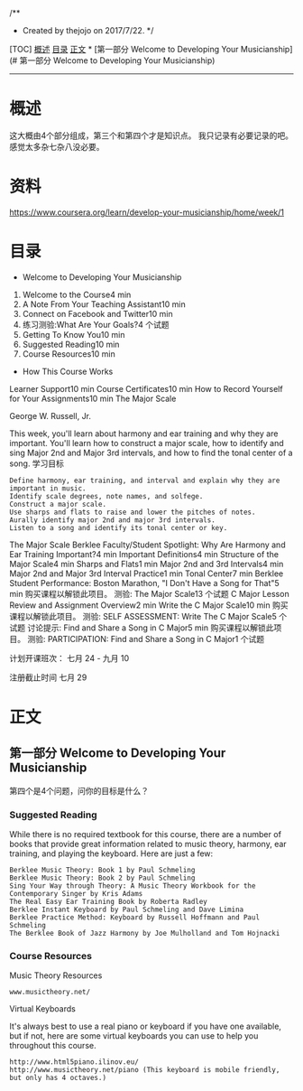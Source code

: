 /**
 * Created by thejojo on 2017/7/22.
 */
 
[TOC]
[概述](#概述)
[目录](#目录)
[正文](#正文)
    * [第一部分 Welcome to Developing Your Musicianship](# 第一部分 Welcome to Developing Your Musicianship)

---

# 概述

这大概由4个部分组成，第三个和第四个才是知识点。
我只记录有必要记录的吧。
感觉太多杂七杂八没必要。


# 资料

https://www.coursera.org/learn/develop-your-musicianship/home/week/1

# 目录

- Welcome to Developing Your Musicianship

1. Welcome to the Course4 min
2. A Note From Your Teaching Assistant10 min
3. Connect on Facebook and Twitter10 min
4. 练习测验:What Are Your Goals?4 个试题
5. Getting To Know You10 min
6. Suggested Reading10 min
7. Course Resources10 min

- How This Course Works

Learner Support10 min
Course Certificates10 min
How to Record Yourself for Your Assignments10 min
The Major Scale

George W. Russell, Jr.

This week, you'll learn about harmony and ear training and why they are important. You'll learn how to construct a major scale, how to identify and sing Major 2nd and Major 3rd intervals, and how to find the tonal center of a song.
学习目标

    Define harmony, ear training, and interval and explain why they are important in music.
    Identify scale degrees, note names, and solfege.
    Construct a major scale.
    Use sharps and flats to raise and lower the pitches of notes.
    Aurally identify major 2nd and major 3rd intervals.
    Listen to a song and identify its tonal center or key.

The Major Scale
Berklee Faculty/Student Spotlight: Why Are Harmony and Ear Training Important?4 min
Important Definitions4 min
Structure of the Major Scale4 min
Sharps and Flats1 min
Major 2nd and 3rd Intervals4 min
Major 2nd and Major 3rd Interval Practice1 min
Tonal Center7 min
Berklee Student Performance: Boston Marathon, "I Don't Have a Song for That"5 min
购买课程以解锁此项目。
测验:
The Major Scale13 个试题
C Major
Lesson Review and Assignment Overview2 min
Write the C Major Scale10 min
购买课程以解锁此项目。
测验:
SELF ASSESSMENT: Write The C Major Scale5 个试题
讨论提示:
Find and Share a Song in C Major5 min
购买课程以解锁此项目。
测验:
PARTICIPATION: Find and Share a Song in C Major1 个试题

计划开课班次：
七月 24 - 九月 10

注册截止时间 七月 29

# 正文

## 第一部分 Welcome to Developing Your Musicianship

第四个是4个问题，问你的目标是什么？

### Suggested Reading

While there is no required textbook for this course, there are a number of books that provide great information related to music theory, harmony, ear training, and playing the keyboard. Here are just a few:

    Berklee Music Theory: Book 1 by Paul Schmeling
    Berklee Music Theory: Book 2 by Paul Schmeling
    Sing Your Way through Theory: A Music Theory Workbook for the Contemporary Singer by Kris Adams
    The Real Easy Ear Training Book by Roberta Radley
    Berklee Instant Keyboard by Paul Schmeling and Dave Limina
    Berklee Practice Method: Keyboard by Russell Hoffmann and Paul Schmeling
    The Berklee Book of Jazz Harmony by Joe Mulholland and Tom Hojnacki

### Course Resources

Music Theory Resources

    www.musictheory.net/ 

Virtual Keyboards

It's always best to use a real piano or keyboard if you have one available, but if not, here are some virtual keyboards you can use to help you throughout this course.

    http://www.html5piano.ilinov.eu/
    http://www.musictheory.net/piano (This keyboard is mobile friendly, but only has 4 octaves.) 
    
    

